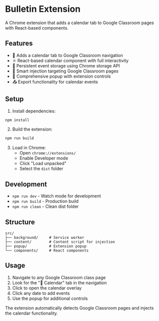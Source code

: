 # Bulletin Extension

A Chrome extension that adds a calendar tab to Google Classroom pages with React-based components.

## Features

- 📅 Adds a calendar tab to Google Classroom navigation
- ⚛️ React-based calendar component with full interactivity
- 💾 Persistent event storage using Chrome storage API
- 🎯 Smart injection targeting Google Classroom pages
- 🔧 Comprehensive popup with extension controls
- 📤 Export functionality for calendar events

## Setup

1. Install dependencies:
```bash
npm install
```

2. Build the extension:
```bash
npm run build
```

3. Load in Chrome:
   - Open `chrome://extensions/`
   - Enable Developer mode
   - Click "Load unpacked"
   - Select the `dist` folder

## Development

- `npm run dev` - Watch mode for development
- `npm run build` - Production build
- `npm run clean` - Clean dist folder

## Structure

```
src/
├── background/     # Service worker
├── content/        # Content script for injection
├── popup/          # Extension popup
└── components/     # React components
```

## Usage

1. Navigate to any Google Classroom class page
2. Look for the "📅 Calendar" tab in the navigation
3. Click to open the calendar overlay
4. Click any date to add events
5. Use the popup for additional controls

The extension automatically detects Google Classroom pages and injects the calendar functionality.
